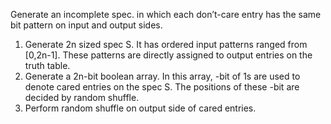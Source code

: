 Generate an incomplete spec. in which each don’t-care entry has the same bit pattern on input and output sides.
1) Generate 2n sized spec S. It has ordered input patterns ranged from [0,2n-1]. These patterns are directly assigned to output entries on the truth table.
2) Generate a 2n-bit boolean array. In this array, -bit of 1s are used to denote cared entries on the spec S. The positions of these -bit are decided by random shuffle.
3) Perform random shuffle on output side of cared entries.


